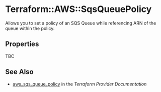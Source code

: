 # Terraform::AWS::SqsQueuePolicy

Allows you to set a policy of an SQS Queue
while referencing ARN of the queue within the policy.

## Properties

TBC

## See Also

* [aws_sqs_queue_policy](https://www.terraform.io/docs/providers/aws/r/sqs_queue_policy.html) in the _Terraform Provider Documentation_